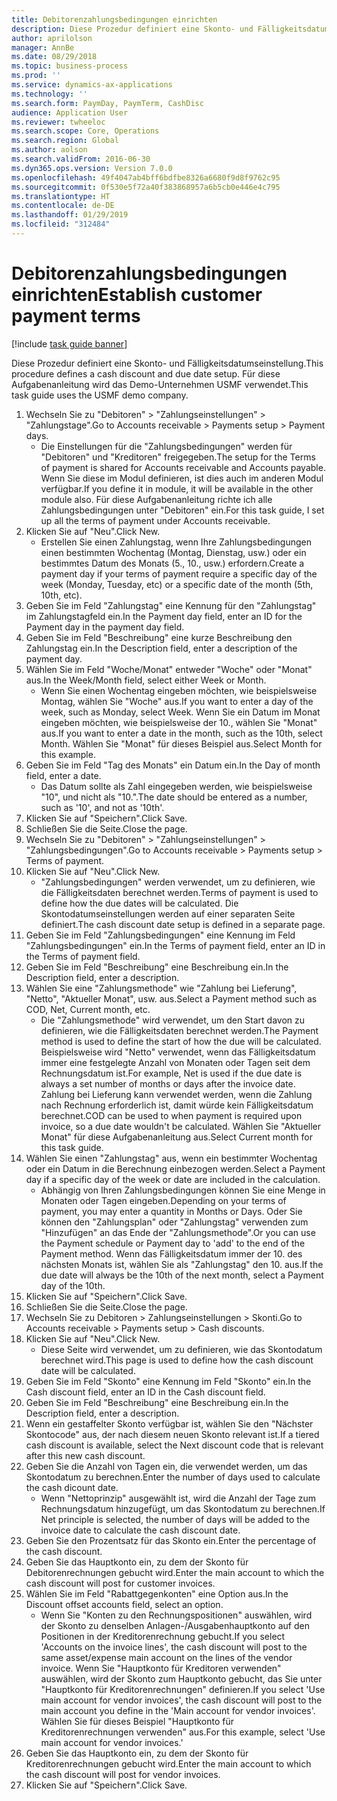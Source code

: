 ```yaml
---
title: Debitorenzahlungsbedingungen einrichten
description: Diese Prozedur definiert eine Skonto- und Fälligkeitsdatumseinstellung.
author: aprilolson
manager: AnnBe
ms.date: 08/29/2018
ms.topic: business-process
ms.prod: ''
ms.service: dynamics-ax-applications
ms.technology: ''
ms.search.form: PaymDay, PaymTerm, CashDisc
audience: Application User
ms.reviewer: twheeloc
ms.search.scope: Core, Operations
ms.search.region: Global
ms.author: aolson
ms.search.validFrom: 2016-06-30
ms.dyn365.ops.version: Version 7.0.0
ms.openlocfilehash: 49f4047ab4bff6bdfbe8326a6680f9d8f9762c95
ms.sourcegitcommit: 0f530e5f72a40f383868957a6b5cb0e446e4c795
ms.translationtype: HT
ms.contentlocale: de-DE
ms.lasthandoff: 01/29/2019
ms.locfileid: "312484"
---
```

# <a name="establish-customer-payment-terms"></a><span data-ttu-id="64786-103">Debitorenzahlungsbedingungen einrichten</span><span class="sxs-lookup"><span data-stu-id="64786-103">Establish customer payment terms</span></span>

[!include [task guide banner](../../includes/task-guide-banner.md)]

<span data-ttu-id="64786-104">Diese Prozedur definiert eine Skonto- und Fälligkeitsdatumseinstellung.</span><span class="sxs-lookup"><span data-stu-id="64786-104">This procedure defines a cash discount and due date setup.</span></span> <span data-ttu-id="64786-105">Für diese Aufgabenanleitung wird das Demo-Unternehmen USMF verwendet.</span><span class="sxs-lookup"><span data-stu-id="64786-105">This task guide uses the USMF demo company.</span></span>

1. <span data-ttu-id="64786-106">Wechseln Sie zu "Debitoren" > "Zahlungseinstellungen" > "Zahlungstage".</span><span class="sxs-lookup"><span data-stu-id="64786-106">Go to Accounts receivable > Payments setup > Payment days.</span></span>
    * <span data-ttu-id="64786-107">Die Einstellungen für die "Zahlungsbedingungen" werden für "Debitoren" und "Kreditoren" freigegeben.</span><span class="sxs-lookup"><span data-stu-id="64786-107">The setup for the Terms of payment is shared for Accounts receivable and Accounts payable.</span></span> <span data-ttu-id="64786-108">Wenn Sie diese im Modul definieren, ist dies auch im anderen Modul verfügbar.</span><span class="sxs-lookup"><span data-stu-id="64786-108">If you define it in module, it will be available in the other module also.</span></span> <span data-ttu-id="64786-109">Für diese Aufgabenanleitung richte ich alle Zahlungsbedingungen unter "Debitoren" ein.</span><span class="sxs-lookup"><span data-stu-id="64786-109">For this task guide, I set up all the terms of payment under Accounts receivable.</span></span>  
2. <span data-ttu-id="64786-110">Klicken Sie auf "Neu".</span><span class="sxs-lookup"><span data-stu-id="64786-110">Click New.</span></span>
    * <span data-ttu-id="64786-111">Erstellen Sie einen Zahlungstag, wenn Ihre Zahlungsbedingungen einen bestimmten Wochentag (Montag, Dienstag, usw.) oder ein bestimmtes Datum des Monats (5., 10., usw.) erfordern.</span><span class="sxs-lookup"><span data-stu-id="64786-111">Create a payment day if your terms of payment require a specific day of the week (Monday, Tuesday, etc) or a specific date of the month (5th, 10th, etc).</span></span>  
3. <span data-ttu-id="64786-112">Geben Sie im Feld "Zahlungstag" eine Kennung für den "Zahlungstag" im Zahlungstagfeld ein.</span><span class="sxs-lookup"><span data-stu-id="64786-112">In the Payment day field, enter an ID for the Payment day in the payment day field.</span></span>
4. <span data-ttu-id="64786-113">Geben Sie im Feld "Beschreibung" eine kurze Beschreibung den Zahlungstag ein.</span><span class="sxs-lookup"><span data-stu-id="64786-113">In the Description field, enter a description of the payment day.</span></span>
5. <span data-ttu-id="64786-114">Wählen Sie im Feld "Woche/Monat" entweder "Woche" oder "Monat" aus.</span><span class="sxs-lookup"><span data-stu-id="64786-114">In the Week/Month field, select either Week or Month.</span></span>
    * <span data-ttu-id="64786-115">Wenn Sie einen Wochentag eingeben möchten, wie beispielsweise Montag, wählen Sie "Woche" aus.</span><span class="sxs-lookup"><span data-stu-id="64786-115">If you want to enter a day of the week, such as Monday, select Week.</span></span> <span data-ttu-id="64786-116">Wenn Sie ein Datum im Monat eingeben möchten, wie beispielsweise der 10., wählen Sie "Monat" aus.</span><span class="sxs-lookup"><span data-stu-id="64786-116">If you want to enter a date in the month, such as the 10th, select Month.</span></span> <span data-ttu-id="64786-117">Wählen Sie "Monat" für dieses Beispiel aus.</span><span class="sxs-lookup"><span data-stu-id="64786-117">Select Month for this example.</span></span>  
6. <span data-ttu-id="64786-118">Geben Sie im Feld "Tag des Monats" ein Datum ein.</span><span class="sxs-lookup"><span data-stu-id="64786-118">In the Day of month field, enter a date.</span></span>
    * <span data-ttu-id="64786-119">Das Datum sollte als Zahl eingegeben werden, wie beispielsweise "10", und nicht als "10.".</span><span class="sxs-lookup"><span data-stu-id="64786-119">The date should be entered as a number, such as '10', and not as '10th'.</span></span>  
7. <span data-ttu-id="64786-120">Klicken Sie auf "Speichern".</span><span class="sxs-lookup"><span data-stu-id="64786-120">Click Save.</span></span>
8. <span data-ttu-id="64786-121">Schließen Sie die Seite.</span><span class="sxs-lookup"><span data-stu-id="64786-121">Close the page.</span></span>
9. <span data-ttu-id="64786-122">Wechseln Sie zu "Debitoren" > "Zahlungseinstellungen" > "Zahlungsbedingungen".</span><span class="sxs-lookup"><span data-stu-id="64786-122">Go to Accounts receivable > Payments setup > Terms of payment.</span></span>
10. <span data-ttu-id="64786-123">Klicken Sie auf "Neu".</span><span class="sxs-lookup"><span data-stu-id="64786-123">Click New.</span></span>
    * <span data-ttu-id="64786-124">"Zahlungsbedingungen" werden verwendet, um zu definieren, wie die Fälligkeitsdaten berechnet werden.</span><span class="sxs-lookup"><span data-stu-id="64786-124">Terms of payment is used to define how the due dates will be calculated.</span></span> <span data-ttu-id="64786-125">Die Skontodatumseinstellungen werden auf einer separaten Seite definiert.</span><span class="sxs-lookup"><span data-stu-id="64786-125">The cash discount date setup is defined in a separate page.</span></span>  
11. <span data-ttu-id="64786-126">Geben Sie im Feld "Zahlungsbedingungen" eine Kennung im Feld "Zahlungsbedingungen" ein.</span><span class="sxs-lookup"><span data-stu-id="64786-126">In the Terms of payment field, enter an ID in the Terms of payment field.</span></span>
12. <span data-ttu-id="64786-127">Geben Sie im Feld "Beschreibung" eine Beschreibung ein.</span><span class="sxs-lookup"><span data-stu-id="64786-127">In the Description field, enter a description.</span></span>
13. <span data-ttu-id="64786-128">Wählen Sie eine "Zahlungsmethode" wie "Zahlung bei Lieferung", "Netto", "Aktueller Monat", usw. aus.</span><span class="sxs-lookup"><span data-stu-id="64786-128">Select a Payment method such as COD, Net, Current month, etc.</span></span>
    * <span data-ttu-id="64786-129">Die "Zahlungsmethode" wird verwendet, um den Start davon zu definieren, wie die Fälligkeitsdaten berechnet werden.</span><span class="sxs-lookup"><span data-stu-id="64786-129">The Payment method is used to define the start of how the due will be calculated.</span></span>  <span data-ttu-id="64786-130">Beispielsweise wird "Netto" verwendet, wenn das Fälligkeitsdatum immer eine festgelegte Anzahl von Monaten oder Tagen seit dem Rechnungsdatum ist.</span><span class="sxs-lookup"><span data-stu-id="64786-130">For example, Net is used if the due date is always a set number of months or days after the invoice date.</span></span> <span data-ttu-id="64786-131">Zahlung bei Lieferung kann verwendet werden, wenn die Zahlung nach Rechnung erforderlich ist, damit würde kein Fälligkeitsdatum berechnet.</span><span class="sxs-lookup"><span data-stu-id="64786-131">COD can be used to when payment is required upon invoice, so a due date wouldn't be calculated.</span></span> <span data-ttu-id="64786-132">Wählen Sie "Aktueller Monat" für diese Aufgabenanleitung aus.</span><span class="sxs-lookup"><span data-stu-id="64786-132">Select Current month for this task guide.</span></span>  
14. <span data-ttu-id="64786-133">Wählen Sie einen "Zahlungstag" aus, wenn ein bestimmter Wochentag oder ein Datum in die Berechnung einbezogen werden.</span><span class="sxs-lookup"><span data-stu-id="64786-133">Select a Payment day if a specific day of the  week or date are included in the calculation.</span></span>
    * <span data-ttu-id="64786-134">Abhängig von Ihren Zahlungsbedingungen können Sie eine Menge in Monaten oder Tagen eingeben.</span><span class="sxs-lookup"><span data-stu-id="64786-134">Depending on your terms of payment, you may enter a quantity in Months or Days.</span></span> <span data-ttu-id="64786-135">Oder Sie können den "Zahlungsplan" oder "Zahlungstag" verwenden zum "Hinzufügen" an das Ende der "Zahlungsmethode".</span><span class="sxs-lookup"><span data-stu-id="64786-135">Or you can use the Payment schedule or Payment day to 'add' to the end of the Payment method.</span></span> <span data-ttu-id="64786-136">Wenn das Fälligkeitsdatum immer der 10. des nächsten Monats ist, wählen Sie als "Zahlungstag" den 10. aus.</span><span class="sxs-lookup"><span data-stu-id="64786-136">If the due date will always be the 10th of the next month, select a Payment day of the 10th.</span></span>  
15. <span data-ttu-id="64786-137">Klicken Sie auf "Speichern".</span><span class="sxs-lookup"><span data-stu-id="64786-137">Click Save.</span></span>
16. <span data-ttu-id="64786-138">Schließen Sie die Seite.</span><span class="sxs-lookup"><span data-stu-id="64786-138">Close the page.</span></span>
17. <span data-ttu-id="64786-139">Wechseln Sie zu Debitoren > Zahlungseinstellungen > Skonti.</span><span class="sxs-lookup"><span data-stu-id="64786-139">Go to Accounts receivable > Payments setup > Cash discounts.</span></span>
18. <span data-ttu-id="64786-140">Klicken Sie auf "Neu".</span><span class="sxs-lookup"><span data-stu-id="64786-140">Click New.</span></span>
    * <span data-ttu-id="64786-141">Diese Seite wird verwendet, um zu definieren, wie das Skontodatum berechnet wird.</span><span class="sxs-lookup"><span data-stu-id="64786-141">This page is used to define how the cash discount date will be calculated.</span></span>  
19. <span data-ttu-id="64786-142">Geben Sie im Feld "Skonto" eine Kennung im Feld "Skonto" ein.</span><span class="sxs-lookup"><span data-stu-id="64786-142">In the Cash discount field, enter an ID in the Cash discount field.</span></span>
20. <span data-ttu-id="64786-143">Geben Sie im Feld "Beschreibung" eine Beschreibung ein.</span><span class="sxs-lookup"><span data-stu-id="64786-143">In the Description field, enter a description.</span></span>
21. <span data-ttu-id="64786-144">Wenn ein gestaffelter Skonto verfügbar ist, wählen Sie den "Nächster Skontocode" aus, der nach diesem neuen Skonto relevant ist.</span><span class="sxs-lookup"><span data-stu-id="64786-144">If a tiered cash discount is available, select the Next discount code that is relevant after this new cash discount.</span></span>
22. <span data-ttu-id="64786-145">Geben Sie die Anzahl von Tagen ein, die verwendet werden, um das Skontodatum zu berechnen.</span><span class="sxs-lookup"><span data-stu-id="64786-145">Enter the number of days used to calculate the cash dicount date.</span></span>
    * <span data-ttu-id="64786-146">Wenn "Nettoprinzip" ausgewählt ist, wird die Anzahl der Tage zum Rechnungsdatum hinzugefügt, um das Skontodatum zu berechnen.</span><span class="sxs-lookup"><span data-stu-id="64786-146">If Net principle is selected, the number of days will be added to the invoice date to calculate the cash discount date.</span></span>  
23. <span data-ttu-id="64786-147">Geben Sie den Prozentsatz für das Skonto ein.</span><span class="sxs-lookup"><span data-stu-id="64786-147">Enter the percentage of the cash discount.</span></span>
24. <span data-ttu-id="64786-148">Geben Sie das Hauptkonto ein, zu dem der Skonto für Debitorenrechnungen gebucht wird.</span><span class="sxs-lookup"><span data-stu-id="64786-148">Enter the main account to which the cash discount will post for customer invoices.</span></span>
25. <span data-ttu-id="64786-149">Wählen Sie im Feld "Rabattgegenkonten" eine Option aus.</span><span class="sxs-lookup"><span data-stu-id="64786-149">In the Discount offset accounts field, select an option.</span></span>
    * <span data-ttu-id="64786-150">Wenn Sie "Konten zu den Rechnungspositionen" auswählen, wird der Skonto zu denselben Anlagen-/Ausgabenhauptkonto auf den Positionen in der Kreditorenrechnung gebucht.</span><span class="sxs-lookup"><span data-stu-id="64786-150">If you select 'Accounts on the invoice lines', the cash discount will post to the same asset/expense main account on the lines of the vendor invoice.</span></span> <span data-ttu-id="64786-151">Wenn Sie "Hauptkonto für Kreditoren verwenden" auswählen, wird der Skonto zum Hauptkonto gebucht, das Sie unter "Hauptkonto für Kreditorenrechnungen" definieren.</span><span class="sxs-lookup"><span data-stu-id="64786-151">If you select 'Use main account for vendor invoices', the cash discount will post to the main account you define in the 'Main account for vendor invoices'.</span></span> <span data-ttu-id="64786-152">Wählen Sie für dieses Beispiel "Hauptkonto für Kreditorenrechnungen verwenden" aus.</span><span class="sxs-lookup"><span data-stu-id="64786-152">For this example, select 'Use main account for vendor invoices.'</span></span>  
26. <span data-ttu-id="64786-153">Geben Sie das Hauptkonto ein, zu dem der Skonto für Kreditorenrechnungen gebucht wird.</span><span class="sxs-lookup"><span data-stu-id="64786-153">Enter the main account to which the cash discount will post for vendor invoices.</span></span>
27. <span data-ttu-id="64786-154">Klicken Sie auf "Speichern".</span><span class="sxs-lookup"><span data-stu-id="64786-154">Click Save.</span></span>

